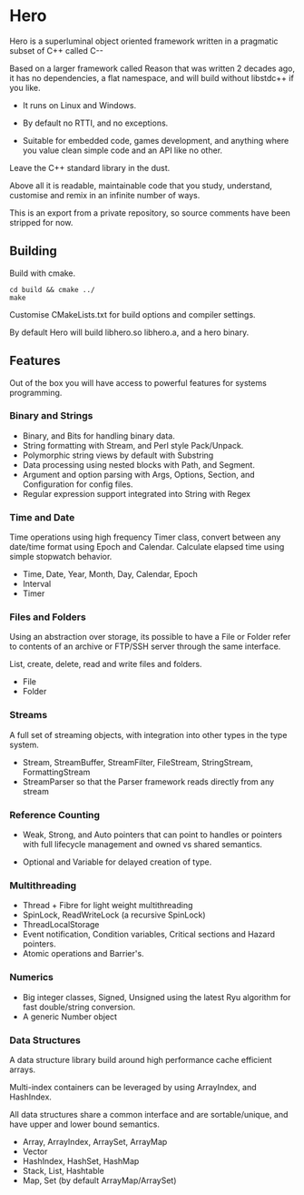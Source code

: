 # Hero


Hero is a superluminal object oriented framework written in a pragmatic subset of C++ called C-- 

Based on a larger framework called Reason that was written 2 decades ago, it has no dependencies, a flat namespace, and will build without libstdc++ if you like.

- It runs on Linux and Windows.

- By default no RTTI, and no exceptions.

- Suitable for embedded code, games development, and anything where you value clean simple code and an API like no other.

Leave the C++ standard library in the dust.

Above all it is readable, maintainable code that you study, understand, customise and remix in an infinite number of ways.

This is an export from a private repository, so source comments have been stripped for now.

## Building

Build with cmake.

```
cd build && cmake ../
make
```

Customise CMakeLists.txt for build options and compiler settings.

By default Hero will build libhero.so libhero.a, and a hero binary.

## Features

Out of the box you will have access to powerful features for systems programming.

### Binary and Strings

- Binary, and Bits for handling binary data.
- String formatting with Stream, and Perl style Pack/Unpack.
- Polymorphic string views by default with Substring
- Data processing using nested blocks with Path, and Segment.
- Argument and option parsing with Args, Options, Section, and Configuration for config files.
- Regular expression support integrated into String with Regex

### Time and Date
Time operations using high frequency Timer class, convert between any date/time format using Epoch and Calendar.  Calculate elapsed time using simple stopwatch behavior.

- Time, Date, Year, Month, Day, Calendar, Epoch
- Interval
- Timer


### Files and Folders
Using an abstraction over storage, its possible to have a File or Folder refer to contents of an archive or FTP/SSH server through the same interface.

List, create, delete, read and write files and folders.

- File 
- Folder


### Streams

A full set of streaming objects, with integration into other types in the type system.
- Stream, StreamBuffer, StreamFilter, FileStream, StringStream, FormattingStream
- StreamParser so that the Parser framework reads directly from any stream

### Reference Counting
- Weak, Strong, and Auto pointers that can point to handles or pointers with full lifecycle management and owned vs shared semantics.

- Optional and Variable for delayed creation of type.

### Multithreading

- Thread + Fibre for light weight multithreading
- SpinLock, ReadWriteLock (a recursive SpinLock)
- ThreadLocalStorage
- Event notification, Condition variables, Critical sections and Hazard pointers.
- Atomic operations and Barrier's.

### Numerics
- Big integer classes, Signed, Unsigned using the latest Ryu algorithm for fast double/string conversion.
- A generic Number object

### Data Structures

A data structure library build around high performance cache efficient arrays.  

Multi-index containers can be leveraged by using ArrayIndex, and HashIndex.

All data structures share a common interface and are sortable/unique, and have upper and lower bound semantics.

- Array, ArrayIndex, ArraySet, ArrayMap
- Vector
- HashIndex, HashSet, HashMap
- Stack, List, Hashtable
- Map, Set (by default ArrayMap/ArraySet)
 


